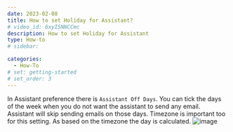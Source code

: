 ```yaml
---
date: 2023-02-08
title: How to set Holiday for Assistant?
# video_id: 6xyI5NNCCmc
description: How to set Holiday for Assistant
type: How-to
# sidebar:

categories:
  - How-To
# set: getting-started
# set_order: 3
---
```

In Assistant preference there is `Assistant Off Days`. You can tick the days of the week when you do not want the assistant to send any email. Assistant will skip sending emails on those days.
Timezone is important too for this setting. As based on the timezone the day is calculated.
![image](../../images/assistant-preferene-off-days)